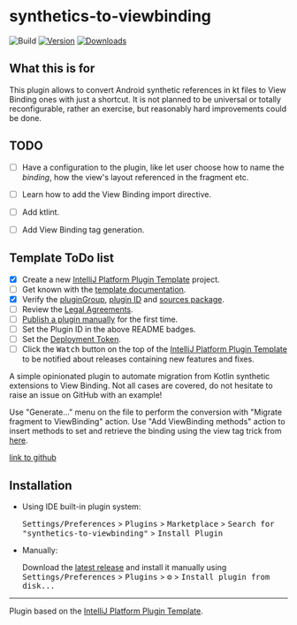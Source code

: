 # synthetics-to-viewbinding

![Build](https://github.com/pratclot/synthetics-to-viewbinding/workflows/Build/badge.svg)
[![Version](https://img.shields.io/jetbrains/plugin/v/PLUGIN_ID.svg)](https://plugins.jetbrains.com/plugin/PLUGIN_ID)
[![Downloads](https://img.shields.io/jetbrains/plugin/d/PLUGIN_ID.svg)](https://plugins.jetbrains.com/plugin/PLUGIN_ID)

## What this is for

This plugin allows to convert Android synthetic references in kt files to View Binding ones with just a shortcut.
It is not planned to be universal or totally reconfigurable, rather an exercise, but reasonably hard improvements could be done.

## TODO

- [ ] Have a configuration to the plugin, like let user choose how to name the *binding*, how the view's layout referenced in the fragment etc.
- [ ] Learn how to add the View Binding import directive.
- [ ] Add ktlint. 
- [ ] Add View Binding tag generation. 













## Template ToDo list
- [x] Create a new [IntelliJ Platform Plugin Template][template] project.
- [ ] Get known with the [template documentation][template].
- [x] Verify the [pluginGroup](/gradle.properties), [plugin ID](/src/main/resources/META-INF/plugin.xml) and [sources package](/src/main/kotlin).
- [ ] Review the [Legal Agreements](https://plugins.jetbrains.com/docs/marketplace/legal-agreements.html).
- [ ] [Publish a plugin manually](https://plugins.jetbrains.com/docs/intellij/publishing-plugin.html?from=IJPluginTemplate) for the first time.
- [ ] Set the Plugin ID in the above README badges.
- [ ] Set the [Deployment Token](https://plugins.jetbrains.com/docs/marketplace/plugin-upload.html).
- [ ] Click the <kbd>Watch</kbd> button on the top of the [IntelliJ Platform Plugin Template][template] to be notified about releases containing new features and fixes.

<!-- Plugin description -->
A simple opinionated plugin to automate migration from Kotlin synthetic extensions to View Binding.
Not all cases are covered, do not hesitate to raise an issue on GitHub with an example! 

Use "Generate..." menu on the file to perform the conversion with "Migrate fragment to ViewBinding" action. 
Use "Add ViewBinding methods" action to insert methods to set and retrieve the binding using the view tag trick from [here](https://www.reddit.com/r/androiddev/comments/eo8rou/comment/fea42o9/?utm_source=share&utm_medium=web2x&context=3).

[link to github](https://github.com/pratclot/synthetics-to-viewbinding)
<!-- Plugin description end -->

## Installation

- Using IDE built-in plugin system:
  
  <kbd>Settings/Preferences</kbd> > <kbd>Plugins</kbd> > <kbd>Marketplace</kbd> > <kbd>Search for "synthetics-to-viewbinding"</kbd> >
  <kbd>Install Plugin</kbd>
  
- Manually:

  Download the [latest release](https://github.com/pratclot/synthetics-to-viewbinding/releases/latest) and install it manually using
  <kbd>Settings/Preferences</kbd> > <kbd>Plugins</kbd> > <kbd>⚙️</kbd> > <kbd>Install plugin from disk...</kbd>


---
Plugin based on the [IntelliJ Platform Plugin Template][template].

[template]: https://github.com/JetBrains/intellij-platform-plugin-template
